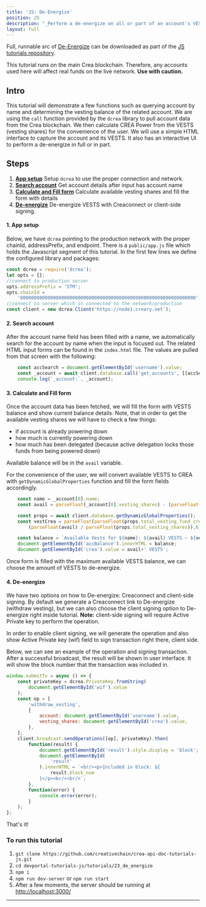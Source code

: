 ```yaml
---
title: 'JS: De-Energize'
position: 25
description: "_Perform a de-energize on all or part of an account's VESTS using either Creaconnect or client-side signing._"
layout: full
---              
```

<span class="fa-pull-left top-of-tutorial-repo-link"><span class="first-word">Full</span>, runnable src of [De-Energize](https://github.com/creativechain/crea-api-doc-tutorials-js/tree/master/tutorials/25_de_energize) can be downloaded as part of the [JS tutorials repository](https://github.com/creativechain/crea-api-doc-tutorials-js).</span>
<br>



This tutorial runs on the main Crea blockchain. Therefore, any accounts used here will affect real funds on the live network. **Use with caution.**

## Intro

This tutorial will demonstrate a few functions such as querying account by name and determining the vesting balance of the related account. We are using the `call` function provided by the `dcrea` library to pull account data from the Crea blockchain. We then calculate CREA Power from the VESTS (vesting shares) for the convenience of the user. We will use a simple HTML interface to capture the account and its VESTS. It also has an interactive UI to perform a de-energize in full or in part.

## Steps

1.  [**App setup**](#app-setup) Setup `dcrea` to use the proper connection and network.
2.  [**Search account**](#search-account) Get account details after input has account name
3.  [**Calculate and Fill form**](#fill-form) Calculate available vesting shares and fill the form with details
4.  [**De-energize**](#power-down) De-energize VESTS with Creaconnect or client-side signing.

#### 1. App setup <a name="app-setup"></a>

Below, we have `dcrea` pointing to the production network with the proper chainId, addressPrefix, and endpoint. There is a `public/app.js` file which holds the Javascript segment of this tutorial. In the first few lines we define the configured library and packages:

```javascript
const dcrea = require('dcrea');
let opts = {};
//connect to production server
opts.addressPrefix = 'STM';
opts.chainId =
    '0000000000000000000000000000000000000000000000000000000000000000';
//connect to server which is connected to the network/production
const client = new dcrea.Client('https://node1.creary.net');
```

#### 2. Search account <a name="search-account"></a>

After the account name field has been filled with a name, we automatically search for the account by name when the input is focused out. The related HTML input forms can be found in the `index.html` file. The values are pulled from that screen with the following:

```javascript
    const accSearch = document.getElementById('username').value;
    const _account = await client.database.call('get_accounts', [[accSearch]]);
    console.log(`_account:`, _account);
```

#### 3. Calculate and Fill form <a name="fill-form"></a>

Once the account data has been fetched, we will fill the form with VESTS balance and show current balance details. Note, that in order to get the available vesting shares we will have to check a few things:

*   if account is already powering down
*   how much is currently powering down
*   how much has been delegated (because active delegation locks those funds from being powered down)

Available balance will be in the `avail` variable.

For the convenience of the user, we will convert available VESTS to CREA with `getDynamicGlobalProperties` function and fill the form fields accordingly.

```javascript
    const name = _account[0].name;
    const avail = parseFloat(_account[0].vesting_shares) - (parseFloat(_account[0].to_withdraw) - parseFloat(_account[0].withdrawn)) / 1e6 - parseFloat(_account[0].delegated_vesting_shares);

    const props = await client.database.getDynamicGlobalProperties();
    const vestCrea = parseFloat(parseFloat(props.total_vesting_fund_crea) *
        (parseFloat(avail) / parseFloat(props.total_vesting_shares)),6);

    const balance = `Available Vests for ${name}: ${avail} VESTS ~ ${vestCrea} CREA POWER<br/><br/>`;
    document.getElementById('accBalance').innerHTML = balance;
    document.getElementById('crea').value = avail+' VESTS';
```

Once form is filled with the maximum available VESTS balance, we can choose the amount of VESTS to de-energize.

#### 4. De-energize <a name="power-down"></a>

We have two options on how to De-energize: Creaconnect and client-side signing. By default we generate a Creaconnect link to De-energize (withdraw vesting), but we can also choose the client signing option to De-energize right inside tutorial. **Note:** client-side signing will require Active Private key to perform the operation.

In order to enable client signing, we will generate the operation and also show Active Private key (wif) field to sign transaction right there, client side.

Below, we can see an example of the operation and signing transaction. After a successful broadcast, the result will be shown in user interface. It will show the block number that the transaction was included in.

```javascript
window.submitTx = async () => {
    const privateKey = dcrea.PrivateKey.fromString(
        document.getElementById('wif').value
    );
    const op = [
        'withdraw_vesting',
        {
            account: document.getElementById('username').value,
            vesting_shares: document.getElementById('crea').value,
        },
    ];
    client.broadcast.sendOperations([op], privateKey).then(
        function(result) {
            document.getElementById('result').style.display = 'block';
            document.getElementById(
                'result'
            ).innerHTML = `<br/><p>Included in block: ${
                result.block_num
            }</p><br/><br/>`;
        },
        function(error) {
            console.error(error);
        }
    );
};
```

That's it!

### To run this tutorial

1.  `git clone https://github.com/creativechain/crea-api-doc-tutorials-js.git`
1.  `cd devportal-tutorials-js/tutorials/23_de_energize`
1.  `npm i`
1.  `npm run dev-server` or `npm run start`
1.  After a few moments, the server should be running at [http://localhost:3000/](http://localhost:3000/)


---
